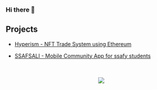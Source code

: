 ### Hi there 👋

<!--
**leehyunk6310/leehyunk6310** is a ✨ _special_ ✨ repository because its `README.md` (this file) appears on your GitHub profile.

Here are some ideas to get you started:

- 🔭 I’m currently working on ...
- 🌱 I’m currently learning ...
- 👯 I’m looking to collaborate on ...
- 🤔 I’m looking for help with ...
- 💬 Ask me about ...
- 📫 How to reach me: ...
- 😄 Pronouns: ...
- ⚡ Fun fact: ...
-->

## Projects
- [Hyperism - NFT Trade System using Ethereum](https://github.com/Hyperism/hyperism)

- [SSAFSALI - Mobile Community App for ssafy students](https://www.canva.com/design/DAFklX_OjxI/KXGVJhlodbdJlQT36UwemQ/edit?analyticsCorrelationId=b0d43c3e-215b-4772-a1c9-df46d3dc3c5a)

<p align="center">
    <br><br>
    <a href="https://velog.io/@k_hyun">
        <img src="https://img.shields.io/badge/Velog-white?style=round&logo=Velog&logoColor=#20C997"/>
    </a>
</p>

 
